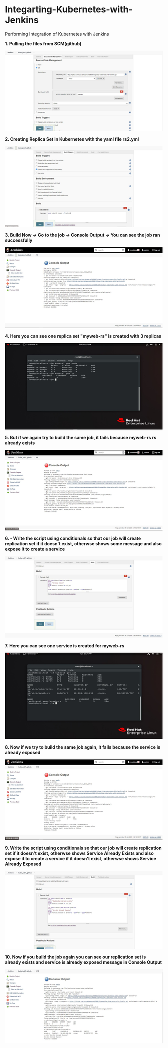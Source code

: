 # Integarting-Kubernetes-with-Jenkins
Performing Integration of Kubernetes with Jenkins

__1. Pulling the files from SCM(github)__  

<img src="imgs/job1.1.JPG">

__2. Creating Replica Set in Kubernetes with the yaml file rs2.yml__   

<img src="imgs/job1.2.JPG">

__3. Build Now -> Go to the job -> Console Output -> You can see the job ran successfully__   

<img src="imgs/job1.3.JPG">

__4. Here you can see one replica set "myweb-rs" is created with 3 replicas__  

<img src="imgs/job1.4.JPG">

__5. But if we again try to build the same job, it fails because myweb-rs rs already exists__  

<img src="imgs/job1.5.JPG">

__6. - Write the script using conditionals so that our job will create replication set if it doesn't exist, otherwse shows some message and also expose it to create a service__  

<img src="imgs/job1.6.JPG">

__7. Here you can see one service is created for myweb-rs__  

<img src="imgs/job1.7.JPG">

__8. Now if we try to build the same job again, it fails because the service is already exposed__  

<img src="imgs/job1.8.JPG">

__9. Write the script using conditionals so that our job will create replication set if it doesn't exist, otherwse shows Service Already Exists and also expose it to create a service if it doesn't exist, otherwse shows Service Already Exposed__  

<img src="imgs/job1.9.JPG">

__10. Now if you build the job again you can see our replication set is already exists and service is already exposed message in Console Output__  

<img src="imgs/job1.10.JPG">
